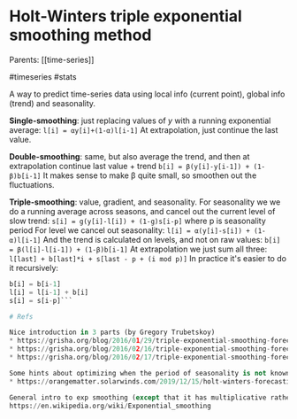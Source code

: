 # Holt-Winters triple exponential smoothing method

Parents: [[time-series]]

#timeseries #stats


A way to predict time-series data using local info (current point), global info (trend) and seasonality.

**Single-smoothing**: just replacing values of $y$ with a running exponential average:
`l[i] = αy[i]+(1-α)l[i-1]` 
At extrapolation, just continue the last value.

**Double-smoothing**: same, but also average the trend, and then at extrapolation continue last value + trend
`b[i] = β(y[i]-y[i-1]) + (1-β)b[i-1]`
It makes sense to make β quite small, so smoothen out the fluctuations.

**Triple-smoothing**:  value, gradient, and seasonality.
For seasonality we we do a running average across seasons, and cancel out the current level of slow trend:
`s[i] = g(y[i]-l[i]) + (1-g)s[i-p]` where p is seasonality period
For level we cancel out seasonality:
`l[i] = α(y[i]-s[i]) + (1-α)l[i-1]`
And the trend is calculated on levels, and not on raw values:
`b[i] = β(l[i]-l[i-1]) + (1-β)b[i-1]`
At extrapolation we just sum all three: `l[last] + b[last]*i + s[last - p + (i mod p)]`
In practice it's easier to do it recursively:
```python
b[i] = b[i-1]
l[i] = l[i-1] + b[i]
s[i] = s[i-p]```

# Refs

Nice introduction in 3 parts (by Gregory Trubetskoy)
* https://grisha.org/blog/2016/01/29/triple-exponential-smoothing-forecasting/
* https://grisha.org/blog/2016/02/16/triple-exponential-smoothing-forecasting-part-ii/
* https://grisha.org/blog/2016/02/17/triple-exponential-smoothing-forecasting-part-iii/

Some hints about optimizing when the period of seasonality is not known:
* https://orangematter.solarwinds.com/2019/12/15/holt-winters-forecasting-simplified/	

General intro to exp smoothing (except that it has multiplicative rather than additive seasonality)
https://en.wikipedia.org/wiki/Exponential_smoothing